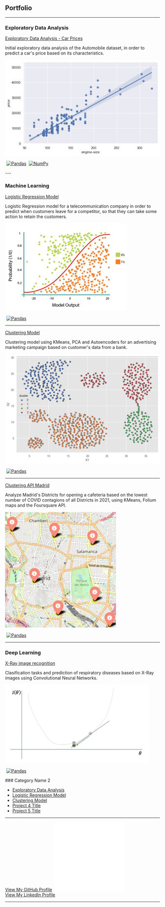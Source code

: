 ## Portfolio

---

### Exploratory Data Analysis

[Exploratory Data Analysis - Car Prices](https://github.com/jjsilvera/data-science-portfolio/blob/main/Exploratory%20Data%20Analysis%20of%20Car%20Prices.ipynb)

<p>Initial exploratory data analysis of the Automobile dataset, in order to predict a car's price based on its characteristics.</p>
<img src="images/cars.jpeg?raw=true"/>
<p><a href="#"><img src="https://img.shields.io/badge/Python-white?logo=Python" alt="" /></a> <a href="#"><img src="https://img.shields.io/badge/Pandas-white?logo=pandas&logoColor=%23150458" alt="Pandas"></a> <a href="#"><img src="https://img.shields.io/badge/SciPy-white?logo=scipy&logoColor=8CAAE6" alt=""></a> <a href="#"><img src="https://img.shields.io/badge/NumPy-white?logo=numpy&logoColor=%23013243" alt="NumPy"></a></p>
---

### Machine Learning
[Logistic Regression Model](https://github.com/jjsilvera/data-science-portfolio/blob/main/Logistic%20Regression%20model.ipynb)

<p>Logistic Regression model for a telecommunication company in order to predict when customers leave for a competitor, so that they can take some action to retain the customers.</p>
<img src="images/Sigmoid.JPG?raw=true"/>
<p><a href="#"><img src="https://img.shields.io/badge/Python-white?logo=Python" alt="" /></a> <a href="#"><img src="https://img.shields.io/badge/Pandas-white?logo=pandas&logoColor=%23150458" alt="Pandas"></a> <a href="#"><img src="https://img.shields.io/badge/Jupyter-white?logo=Jupyter" alt="" /></a> <a href="#"><img src="https://img.shields.io/badge/sklearn-white?logo=scikit-learn" alt="" /></a></p>

---
[Clustering Model](https://github.com/jjsilvera/data-science-portfolio/blob/main/Cluster_analysis.ipynb)

<p>Clustering model using KMeans, PCA and Autoencoders for an advertising marketing campaign based on customer's data from a bank.</p>
<img src="images/cluster_4.png?raw=true"/>
<p><a href="#"><img src="https://img.shields.io/badge/Python-white?logo=Python" alt="" /></a> <a href="#"><img src="https://img.shields.io/badge/Pandas-white?logo=pandas&logoColor=%23150458" alt="Pandas"></a> <a href="#"><img src="https://img.shields.io/badge/Jupyter-white?logo=Jupyter" alt="" /></a> <a href="#"><img src="https://img.shields.io/badge/sklearn-white?logo=scikit-learn" alt="" /></a></p>

---
[Clustering API Madrid](https://nbviewer.org/github/jjsilvera/data-science-portfolio/blob/main/Project_Madrid_cafeteria_cluster.ipynb)

<p>Analyze Madrid's Districts for opening a cafeteria based on the lowest number of COVID contagions of all Districts in 2021, using KMeans, Folium maps and the Foursquare API.</p>
<img src="images/Cluster_Madrid.JPG?raw=truee"/>
<p><a href="#"><img src="https://img.shields.io/badge/Python-white?logo=Python" alt="" /></a> <a href="#"><img src="https://img.shields.io/badge/Pandas-white?logo=pandas&logoColor=%23150458" alt="Pandas"></a> <a href="#"><img src="https://img.shields.io/badge/Jupyter-white?logo=Jupyter" alt="" /></a> <a href="#"><img src="https://img.shields.io/badge/sklearn-white?logo=scikit-learn" alt="" /></a> <a href="#"><img src="https://img.shields.io/badge/Folium Maps-white?logo=Folium&logoColor=White" alt=""></a> <a href="#"><img src="https://img.shields.io/badge/Foursquare-white?logo=foursquare&logoColor=%233333FF" alt=""></a></p>

---
### Deep Learning
[X-Ray image recognition](https://github.com/jjsilvera/data-science-portfolio/blob/main/X-Ray%20image%20recognition.ipynb)

<p>Clasification tasks and prediction of respiratory diseases based on X-Ray images using Convolutional Neural Networks.</p>
<img src="images/Deep1.PNG?raw=truee"/>
<p><a href="#"><img src="https://img.shields.io/badge/Python-white?logo=Python" alt="" /></a> <a href="#"><img src="https://img.shields.io/badge/Pandas-white?logo=pandas&logoColor=%23150458" alt="Pandas"></a> <a href="#"><img src="https://img.shields.io/badge/Jupyter-white?logo=Jupyter" alt="" /></a> <a href="#"><img src="https://img.shields.io/badge/Keras-white?logo=keras&logoColor=D00000" alt=""></a> <a href="#"><img src="https://img.shields.io/badge/TensorFlow-white?logo=tensorflow&logoColor=%23FF6F00" alt=""></a></p>
### Category Name 2

- [Exploratory Data Analysis](https://github.com/jjsilvera/data-science-portfolio/blob/main/Exploratory%20Data%20Analysis%20of%20Car%20Prices.ipynb)
- [Logistic Regression Model](https://github.com/jjsilvera/data-science-portfolio/blob/main/Logistic%20Regression%20model.ipynb)
- [Clustering Model](https://github.com/jjsilvera/data-science-portfolio/blob/main/Cluster_analysis.ipynb)
- [Project 4 Title](http://example.com/)
- [Project 5 Title](http://example.com/)

---
<a href="https://github.com/jjsilvera/data-science-portfolio" style="font-size: 14px">View My GitHub Profile</a> <a href="https://github.com/jjsilvera/data-science-portfolio"><img src="https://img.shields.io/badge/GitHub-white?logo=github&logoColor=%23181717" alt=""></a><img src="images/github-mark-white.png?raw=true"/>
<br>
<a href="https://linkedin.com/in/jairo-silvera-sarmiento" style="font-size: 14px">View My LinkedIn Profile</a> <a href="https://linkedin.com/in/jairo-silvera-sarmiento"><img src="https://img.shields.io/badge/LinkedIn-white?logo=linkedin&logoColor=%230A66C2" alt=""></a>



---

